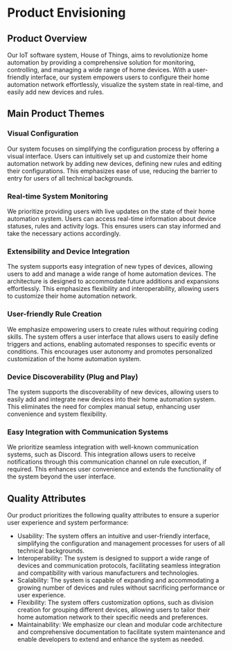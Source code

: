 # Product Envisioning

## Product Overview

Our IoT software system, House of Things, aims to revolutionize home automation by providing a comprehensive solution for monitoring, controlling, and managing a wide range of home devices. With a user-friendly interface, our system empowers users to configure their home automation network effortlessly, visualize the system state in real-time, and easily add new devices and rules.

## Main Product Themes

### Visual Configuration

Our system focuses on simplifying the configuration process by offering a visual interface. Users can intuitively set up and customize their home automation network by adding new devices, defining new rules and editing their configurations. This emphasizes ease of use, reducing the barrier to entry for users of all technical backgrounds.

### Real-time System Monitoring

We prioritize providing users with live updates on the state of their home automation system. Users can access real-time information about device statuses, rules and activity logs. This ensures users can stay informed and take the necessary actions accordingly.

### Extensibility and Device Integration

The system supports easy integration of new types of devices, allowing users to add and manage a wide range of home automation devices. The architecture is designed to accommodate future additions and expansions effortlessly. This emphasizes flexibility and interoperability, allowing users to customize their home automation network.

### User-friendly Rule Creation

We emphasize empowering users to create rules without requiring coding skills. The system offers a user interface that allows users to easily define triggers and actions, enabling automated responses to specific events or conditions. This encourages user autonomy and promotes personalized customization of the home automation system.

### Device Discoverability (Plug and Play)

The system supports the discoverability of new devices, allowing users to easily add and integrate new devices into their home automation system. This eliminates the need for complex manual setup, enhancing user convenience and system flexibility.

### Easy Integration with Communication Systems

We prioritize seamless integration with well-known communication systems, such as Discord. This integration allows users to receive notifications through this communication channel on rule execution, if required. This enhances user convenience and extends the functionality of the system beyond the user interface.


## Quality Attributes

Our product prioritizes the following quality attributes to ensure a superior user experience and system performance:

- Usability: The system offers an intuitive and user-friendly interface, simplifying the configuration and management processes for users of all technical backgrounds.
- Interoperability: The system is designed to support a wide range of devices and communication protocols, facilitating seamless integration and compatibility with various manufacturers and technologies.
- Scalability: The system is capable of expanding and accommodating a growing number of devices and rules without sacrificing performance or user experience.
- Flexibility: The system offers customization options, such as division creation for grouping different devices, allowing users to tailor their home automation network to their specific needs and preferences.
- Maintainability: We emphasize our clean and modular code architecture and comprehensive documentation to facilitate system maintenance and enable developers to extend and enhance the system as needed.
